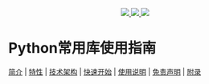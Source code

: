 
<p align="center">
    <a target="_blank" href="https://www.python.org/downloads/release/python-3810/">
        <img src="https://img.shields.io/badge/Python-3.x-blue.svg" />
    </a>
    <a target="_blank" href='https://github.com/FearlessPeople/python_lib_guide'>
        <img src="https://img.shields.io/github/stars/FearlessPeople/python_lib_guide.svg?style=social"/>
    </a>
    <a target="_blank" href="LICENSE">
        <img src="https://img.shields.io/:license-GPLv3-blue.svg">
    </a>
</p>

# Python常用库使用指南

[简介](#简介) | [特性](#特性) | [技术架构](#技术架构) | [快速开始](#快速开始) | [使用说明](#使用说明) | [免责声明](#免责声明) | [附录](#附录)
